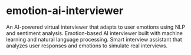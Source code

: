 # emotion-ai-interviewer
An AI-powered virtual interviewer that adapts to user emotions using NLP and sentiment analysis.  Emotion-based AI interviewer built with machine learning and natural language processing.  Smart interview assistant that analyzes user responses and emotions to simulate real interviews.  
